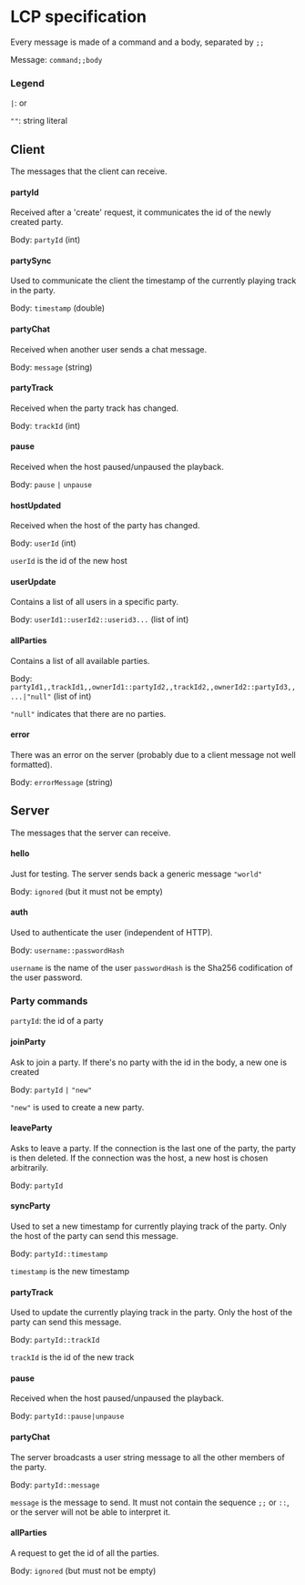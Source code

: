 # LCP specification

Every message is made of a command and a body, separated by `;;`

Message: `command;;body`

### Legend

`|`: or

`""`: string literal

## Client

The messages that the client can receive.

#### partyId

Received after a 'create' request, it communicates the id of the newly created party.

Body: `partyId` (int)

#### partySync

Used to communicate the client the timestamp of the currently playing track in the party.

Body: `timestamp` (double)

#### partyChat

Received when another user sends a chat message.

Body: `message` (string)

#### partyTrack

Received when the party track has changed.

Body: `trackId` (int)

#### pause

Received when the host paused/unpaused the playback.

Body: `pause` `|` `unpause`

#### hostUpdated

Received when the host of the party has changed.

Body: `userId` (int)

`userId` is the id of the new host

#### userUpdate

Contains a list of all users in a specific party.

Body: `userId1::userId2::userid3...` (list of int)

#### allParties

Contains a list of all available parties.

Body: `partyId1,,trackId1,,ownerId1::partyId2,,trackId2,,ownerId2::partyId3,,...|"null"` (list of int)

`"null"` indicates that there are no parties.

#### error

There was an error on the server (probably due to a client message not well formatted).

Body: `errorMessage` (string)

## Server

The messages that the server can receive.

#### hello

Just for testing. The server sends back a generic message `"world"`

Body: `ignored` (but it must not be empty)

#### auth

Used to authenticate the user (independent of HTTP).

Body: `username::passwordHash`

`username` is the name of the user
`passwordHash` is the Sha256 codification of the user password.

### Party commands

`partyId`: the id of a party

#### joinParty

Ask to join a party. If there's no party with the id in the body, a new one is created

Body: `partyId` `|` `"new"`

`"new"` is used to create a new party.

#### leaveParty

Asks to leave a party. If the connection is the last one of the party, the party is then deleted. If the connection was
the host, a new host is chosen arbitrarily.

Body: `partyId`

#### syncParty

Used to set a new timestamp for currently playing track of the party.
Only the host of the party can send this message.

Body: `partyId::timestamp`

`timestamp` is the new timestamp

#### partyTrack

Used to update the currently playing track in the party.
Only the host of the party can send this message.

Body: `partyId::trackId`

`trackId` is the id of the new track

#### pause

Received when the host paused/unpaused the playback.

Body: `partyId::pause|unpause`

#### partyChat

The server broadcasts a user string message to all the other members of the party.

Body: `partyId::message`

`message` is the message to send. It must not contain the sequence `;;` or `::`, or the server will not be able to
interpret it.

#### allParties

A request to get the id of all the parties.

Body: `ignored` (but must not be empty)